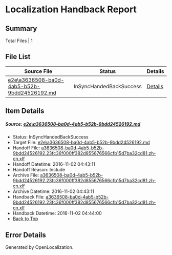 # <a name='report-top'></a> Localization Handback Report

## Summary
 Total Files | 1

## File List
 Source File | Status | Details 
 ----------- | ------ | ------- 
 [e2e\a3636508-ba0d-4ab5-b52b-9bdd24526192.md](https://github.com/OpenLocalizationTestOrg/ol-test0/blob/26f65efa2763fdd11922af556ce1cd6244f0adbd/e2e/a3636508-ba0d-4ab5-b52b-9bdd24526192.md) | InSyncHandedBackSuccess | [Details](#60defa60fe12e0b6c7d2d0c47ff904df042000171)

## Item Details
##### <a name='60defa60fe12e0b6c7d2d0c47ff904df042000171'></a> Source: [e2e\a3636508-ba0d-4ab5-b52b-9bdd24526192.md](https://github.com/OpenLocalizationTestOrg/ol-test0/blob/26f65efa2763fdd11922af556ce1cd6244f0adbd/e2e/a3636508-ba0d-4ab5-b52b-9bdd24526192.md)
* Status: InSyncHandedBackSuccess
* Target File: [e2e\a3636508-ba0d-4ab5-b52b-9bdd24526192.md](https://github.com/OpenLocalizationTestOrg/ol-test0-zhcn/blob/87c0ec3aafee278c0163ceb9d304d80c3508a70c/e2e/a3636508-ba0d-4ab5-b52b-9bdd24526192.md)
* Handoff File: [a3636508-ba0d-4ab5-b52b-9bdd24526192.23fc36f000ff382d855676566cfb15d7ba32cd81.zh-cn.xlf](https://github.com/OpenLocalizationTestOrg/ol-test0-handoff/blob/9b71fef7f1ea89cd47a5120ec88d8df3d154707e/ol-handoff/OpenLocalizationTestOrg/ol-test0-zhcn/yufeih/ht/a3636508-ba0d-4ab5-b52b-9bdd24526192.23fc36f000ff382d855676566cfb15d7ba32cd81.zh-cn.xlf)
* Handoff Datetime: 2016-11-02 04:43:11
* Handoff Reason: Include
* Archive File: [a3636508-ba0d-4ab5-b52b-9bdd24526192.23fc36f000ff382d855676566cfb15d7ba32cd81.zh-cn.xlf](https://github.com/OpenLocalizationTestOrg/ol-test0-handoff/blob/b439972d079a82e09c9ae56eb793ccd39e09c61e/ol-archive/OpenLocalizationTestOrg/ol-test0-zhcn/yufeih/ht/a3636508-ba0d-4ab5-b52b-9bdd24526192.23fc36f000ff382d855676566cfb15d7ba32cd81.zh-cn.xlf)
* Archive Datetime: 2016-11-02 04:43:11
* Handback File: [a3636508-ba0d-4ab5-b52b-9bdd24526192.23fc36f000ff382d855676566cfb15d7ba32cd81.zh-cn.xlf](https://github.com/OpenLocalizationTestOrg/ol-test0-handback/blob/de7e821d75674e1ed703f6a4397cf590172d3901/ol-handback/OpenLocalizationTestOrg/ol-test0-zhcn/yufeih/ht/a3636508-ba0d-4ab5-b52b-9bdd24526192.23fc36f000ff382d855676566cfb15d7ba32cd81.zh-cn.xlf)
* Handback Datetime: 2016-11-02 04:44:00
* [Back to Top](#report-top)


## Error Details

Generated by OpenLocalization.
